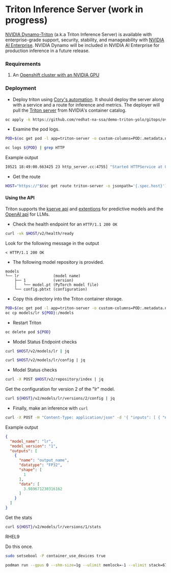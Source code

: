 # Triton Inference Server (work in progress)

[NVIDIA Dynamo-Triton](https://developer.nvidia.com/triton-inference-server) (a.k.a Triton Inference Server) is available with enterprise-grade support, security, stability, and manageability with [NVIDIA AI Enterprise](https://www.nvidia.com/en-us/ai-data-science/products/triton-inference-server/get-started/). NVIDIA Dynamo will be included in NVIDIA AI Enterprise for production inference in a future release.

### Requirements

1. An [Openshift cluster with an NVIDIA GPU](https://catalog.demo.redhat.com/catalog?item=babylon-catalog-prod/sandboxes-gpte.ocp4-demo-rhods-nvidia-gpu-aws.prod&utm_source=webapp&utm_medium=share-link)

### Deployment
- Deploy triton using [Cory's automation](https://github.com/redhat-na-ssa/demo-triton-yolo.git). It should deploy the server along with a service and a route for inference and metrics.
The deployer will pull the [Triton server](https://catalog.ngc.nvidia.com/orgs/nvidia/containers/tritonserver) from NVIDIA's container catalog.
```bash
oc apply -k https://github.com/redhat-na-ssa/demo-triton-yolo/gitops/overlays/triton
```
- Examine the pod logs.
```bash
POD=$(oc get pod -l app=triton-server -o custom-columns=POD:.metadata.name --no-headers)

oc logs ${POD} | grep HTTP
```
Example output
```bash
I0521 18:49:00.663425 23 http_server.cc:4755] "Started HTTPService at 0.0.0.0:8000"
```

- Get the route
```bash
HOST="https://"$(oc get route triton-server -o jsonpath='{.spec.host}')
```

#### Using the API

Triton supports the [kserve api](https://github.com/kserve/kserve/blob/master/docs/predict-api/v2/required_api.md) and
[extentions](https://github.com/triton-inference-server/server/tree/main/docs/protocol)
 for predictive models and the [OpenAI api](https://docs.nvidia.com/deeplearning/triton-inference-server/user-guide/docs/client_guide/openai_readme.html) for LLMs.

- Check the health endpoint for an `HTTP/1.1 200 OK`

```bash
curl -vk $HOST/v2/health/ready
```

Look for the following message in the output
```console
< HTTP/1.1 200 OK
```

- The following model repository is provided.

```console
models
└── lr               (model name)
    ├── 1            (version)
    │   └── model.pt (PyTorch model file)
    └── config.pbtxt (configuration)
```

- Copy this directory into the Triton container storage.
```bash
POD=$(oc get pod -l app=triton-server -o custom-columns=POD:.metadata.name --no-headers)
oc cp models/lr ${POD}:/models
```

- Restart Triton
```bash
oc delete pod ${POD}
```

- Model Status Endpoint checks
```bash
curl $HOST/v2/models/lr | jq
```
```bash
curl $HOST/v2/models/lr/config | jq
```

- Model Status checks

```bash
curl -X POST $HOST/v2/repository/index | jq
```

Get the configuration for version 2 of the "lr" model.
```bash
curl ${HOST}/v2/models/lr/versions/2/config | jq
```

- Finally, make an inference with `curl`
```bash
curl -X POST -H "Content-Type: application/json" -d '{ "inputs": [ { "name": "input_name", "shape": [1], "datatype": "FP32", "data": [2.0] } ] }' ${HOST}/v2/models/lr/infer | jq .
```
Example output
```json
{
  "model_name": "lr",
  "model_version": "1",
  "outputs": [
    {
      "name": "output_name",
      "datatype": "FP32",
      "shape": [
        1
      ],
      "data": [
        3.989671230316162
      ]
    }
  ]
}
```

Get the stats
```bash
curl ${HOST}/v2/models/lr/versions/1/stats
```

RHEL9

Do this once.
```bash
sudo setsebool -P container_use_devices true
```

```bash
podman run --gpus 0 --shm-size=1g --ulimit memlock=-1 --ulimit stack=67108864 -p8000:8000 -p8001:8001 -p8002:8002 -v $(pwd)/models:/models:z nvcr.io/nvidia/tritonserver:25.04-py3 tritonserver --model-store=/models --strict-model-config=false --log-verbose=1
```
